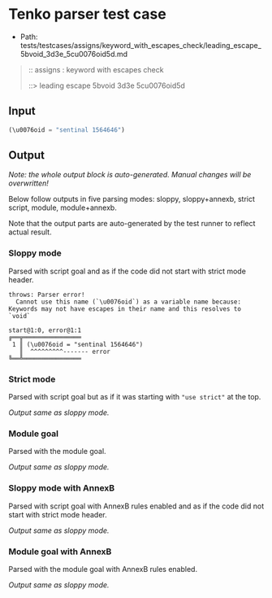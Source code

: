 # Tenko parser test case

- Path: tests/testcases/assigns/keyword_with_escapes_check/leading_escape_5bvoid_3d3e_5cu0076oid5d.md

> :: assigns : keyword with escapes check
>
> ::> leading escape 5bvoid 3d3e 5cu0076oid5d

## Input

`````js
(\u0076oid = "sentinal 1564646")
`````

## Output

_Note: the whole output block is auto-generated. Manual changes will be overwritten!_

Below follow outputs in five parsing modes: sloppy, sloppy+annexb, strict script, module, module+annexb.

Note that the output parts are auto-generated by the test runner to reflect actual result.

### Sloppy mode

Parsed with script goal and as if the code did not start with strict mode header.

`````
throws: Parser error!
  Cannot use this name (`\u0076oid`) as a variable name because: Keywords may not have escapes in their name and this resolves to `void`

start@1:0, error@1:1
╔══╦════════════════
 1 ║ (\u0076oid = "sentinal 1564646")
   ║  ^^^^^^^^^------- error
╚══╩════════════════

`````

### Strict mode

Parsed with script goal but as if it was starting with `"use strict"` at the top.

_Output same as sloppy mode._

### Module goal

Parsed with the module goal.

_Output same as sloppy mode._

### Sloppy mode with AnnexB

Parsed with script goal with AnnexB rules enabled and as if the code did not start with strict mode header.

_Output same as sloppy mode._

### Module goal with AnnexB

Parsed with the module goal with AnnexB rules enabled.

_Output same as sloppy mode._
